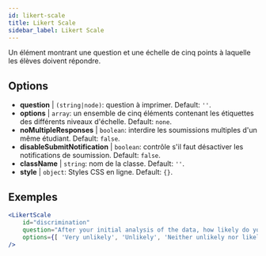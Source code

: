 ```yaml
---
id: likert-scale
title: Likert Scale
sidebar_label: Likert Scale
---
```


Un élément montrant une question et une échelle de cinq points à laquelle les élèves doivent répondre.

## Options

* __question__ | `(string|node)`: question à imprimer. Default: `''`.
* __options__ | `array`: un ensemble de cinq éléments contenant les étiquettes des différents niveaux d'échelle. Default: `none`.
* __noMultipleResponses__ | `boolean`: interdire les soumissions multiples d'un même étudiant. Default: `false`.
* __disableSubmitNotification__ | `boolean`: contrôle s'il faut désactiver les notifications de soumission. Default: `false`.
* __className__ | `string`: nom de la classe. Default: `''`.
* __style__ | `object`: Styles CSS en ligne. Default: `{}`.


## Exemples

```jsx live
<LikertScale 
    id="discrimination" 
    question="After your initial analysis of the data, how likely do you think it is that players are discriminated against by soccer referees because of their skin tone?" 
    options={[ 'Very unlikely', 'Unlikely', 'Neither unlikely nor likely', 'Likely', 'Very Likely']} 
/>
```

